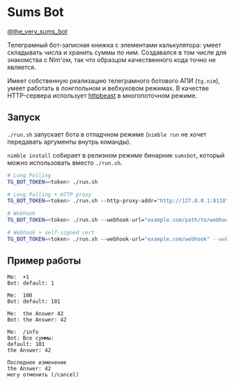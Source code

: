 # Sums Bot

[@the_very_sums_bot](https://t.me/the_very_sums_bot)

Телеграмный бот-записная книжка с элементами калькулятора: умеет складывать числа и хранить суммы по ним. Создавался в том числе для знакомства с Nim'ом, так что образцом качественного кода точно не является.

Имеет собственную реализацию телеграмного ботового АПИ (`tg.nim`), умеет работать в лонгпольном и вебхуковом режимах. В качестве HTTP-сервера использует [httpbeast](https://github.com/dom96/httpbeast) в многопоточном режиме.

## Запуск

`./run.sh` запускает бота в отладчном режиме (`nimble run` не хочет передавать аргументы внутрь команды).

`nimble install` собирает в релизном режиме бинарник `sumsbot`, который можно использовать вместо `./run.sh`.

```bash
# Long Polling
TG_BOT_TOKEN=<token> ./run.sh

# Long Polling + HTTP proxy
TG_BOT_TOKEN=<token> ./run.sh --http-proxy-addr="http://127.0.0.1:8118"

# Webhook
TG_BOT_TOKEN=<token> ./run.sh --webhook-url="example.com/path/to/webhook"

# Webhook + self-signed cert
TG_BOT_TOKEN=<token> ./run.sh --webhook-url="example.com/webhook" --webhook-cert-path="path/to/cert.pem"
```

## Пример работы
```
Me:  +1
Bot: default: 1

Me:  100
Bot: default: 101

Me:  the Answer 42
Bot: the Answer: 42

Me:  /info
Bot: Все суммы:
default: 101
the Answer: 42

Последнее изменение
the Answer: 42
могу отменить (/cancel)
```